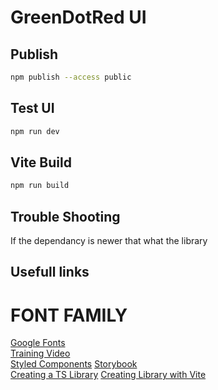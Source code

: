 # GreenDotRed UI

## Publish

```bash
npm publish --access public
```

## Test UI

```bash
npm run dev
```

## Vite Build

```bash
npm run build
```

## Trouble Shooting

If the dependancy is newer that what the library

## Usefull links

# FONT FAMILY

[Google Fonts](https://fonts.google.com)  
[Training Video](https://www.bing.com/videos/search?q=npm+package+for+UI&docid=603513948180539029&mid=6F9ECF35776C67F327346F9ECF35776C67F32734&view=detail&FORM=VIRE)  
[Styled Components](https://styled-components.com)
[Storybook](https://storybook.js.org/)  
[Creating a TS Library](https://dev.to/alexeagleson/how-to-create-and-publish-a-react-component-library-2oe)
[Creating Library with Vite](https://dev.to/receter/how-to-create-a-react-component-library-using-vites-library-mode-4lma)
